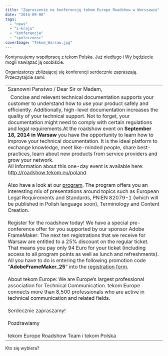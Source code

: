 ```yaml
---
title: "Zaproszenie na konferencję tekom Europe Roadshow w Warszawie"
date: "2014-09-08"
tags:
  - "news"
  - "z-kraju"
  - "konferencje"
  - "spolecznosc"
coverImage: "Tekom_Warsaw.jpg"
---
```


Kontynuujemy współpracę z tekom Polska. Już niedługo i Wy będziecie mogli
nawiązać ją osobiście.

Organizatorzy zbliżającej się konferencji serdecznie zapraszają. Przeczytajcie
sami:

<table width="600" border="0" cellspacing="1" cellpadding="0"><tbody><tr><td>Szanowni Panstwo / Dear Sir or Madam,</td></tr><tr><td valign="top">&nbsp; Concise and relevant technical documentation supports your customer to understand how to use your product safely and efficiently. Additionally, high-level documentation increases the quality of your technical support. Not to forget, your documentation might need to comply with certain regulations and legal requirements.At the roadshow event on<strong> September 18, 2014 in Warsaw</strong> you have the opportunity to learn how to improve your technical documentation. It is the ideal platform to exchange knowledge, meet like-minded people, share best-practices, learn about new products from service providers and grow your network.<div></div>All information about this one-day event is available here: <a href="http://roadshow.tekom.eu/poland">http://roadshow.tekom.eu/poland</a>.<div></div>&nbsp;<div></div>Also have a look at our <a href="http://conferences.tekom.de/tekom-europe-roadshow/poland/program/">program</a>. The program offers you an interesting mix of presentations around topics such as European Legal Requirements and Standards, PN:EN 82079-1 (which will be published in Polish language soon), Terminology and Content Creation.<div></div>&nbsp;<div></div>Register for the roadshow today! We have a special pre-conference offer for you supported by our sponsor Adobe FrameMaker: The next ten registrations that we receive for Warsaw are entitled to a 25% discount on the regular ticket. That means you pay only 94 Euro for your ticket (including access to all program points as well as lunch and refreshments). All you have to do is entering the following promotion code “<strong>AdobeFrameMaker_25</strong>” into the <a href="http://newsletter.tekom.de/link.php?link=00_02_04_AE_16">registration form</a>.<div></div>&nbsp;<div></div>About tekom Europe: We are Europe’s largest professional association for Technical Communication. tekom Europe connects more than 8,500 professionals who are active in technical communication and related fields.<div></div>&nbsp;<div></div>Serdecznie zapraszamy!<div></div>&nbsp;<div></div>Pozdrawiamy<div></div>&nbsp;<div></div>tekom Europe Roadshow Team i tekom Polska</td></tr></tbody></table>

Kto się wybiera?
